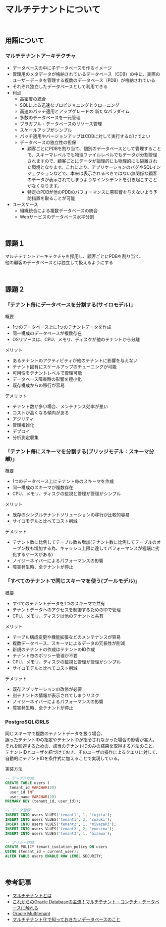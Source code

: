 # マルチテナントについて

<br>

## 用語について
### マルチテナントアーキテクチャ
- データベースの中に子データベースを作るイメージ
- 管理用のメタデータが格納されているデータベース（CDB）の中に、実際のユーザーデータを管理する複数のデータベース（PDB）が格納されている
- それぞれ独立したデータベースとして利用できる
- 利点
  - 高密度の統合
  - SQLによる迅速なプロビジョニングとクローニング
  - 高速のパッチ適用とアップグレードの 新たなパラダイム
  - 多数のデータベースを一元管理
  - プラガブル・データベースのリソース管理
  - スケールアップがシンプル
  - パッチ適用やバージョンアップはCDBに対して実行するだけでよい
  - データベースの独立性の担保
    - 顧客ごとにPDBを割り当て、個別のデータベースとして管理することで、スキーマレベルでも物理ファイルレベルでもデータが分割管理されますので、顧客ごとにデータが論理的にも物理的にも隔離された環境となります。これにより、アプリケーションのバグやSQLインジェクションなどで、本来は表示されるべきではない無関係な顧客のデータが表示されてしまうようなインシデントを引き起こすことがなくなります。
    - 特定のPDBが他のPDBのパフォーマンスに悪影響を与えないよう予防措置を取ることが可能
- ユースケース
  - 組織統合による複数データベースの統合
  - Webサービスのデータベース水平分割

<br>

## 課題１
マルチテナントアーキテクチャを採用し、顧客ごとにPDBを割り当て、  
他の顧客のデータベースとは独立して扱えるようにする

<br>

## 課題２

### 「テナント毎にデータベースを分割する(サイロモデル)」
概要
- 1つのデータベース上に1つのテナントデータを作成
- 同一構成のデータベースが複数存在
- OSリソースは、CPU、メモリ、ディスクが他のテナントから分離
  
メリット  
- あるテナントのアクティビティが他のテナントに影響を与えない
- テナント固有にスケールアップのチューニングが可能
- 可用性をテナントレベルで管理可能
- データベース障害時の影響を極小化
- 既存構成からの移行が容易

デメリット
- テナント数が多い場合、メンテナンス効率が悪い
- コストが高くなる傾向がある
- アジリティ
- 管理複雑化
- デプロイ
- 分析測定収集


### 「テナント毎にスキーマを分割する(ブリッジモデル：スキーマ分離)」
概要
- 1つのデータベース上にテナント毎のスキーマを作成
- 同一構成のスキーマが複数存在
- CPU、メモリ、ディスクの監視と管理が管理がシンプル

メリット  
- 既存のシングルテナントソリューションの移行が比較的容易
- サイロモデルと比べてコスト削減

デメリット
- テナント数に比例してテーブル数も増加(テナント数に比例してテーブルのオープン数も増加する為、キャッシュ上限に達してパフォーマンスが極端に劣化するケースがある)
- ノイジーネイバーによるパフォーマンスの影響
- 障害発生時、全テナントが停止


### 「すべてのテナントで同じスキーマを使う(プールモデル)」
概要
- すべてのテナントデータを1つのスキーマで共有
- テナントデータへのアクセスを制御するためのIDで管理
- CPU、メモリ、ディスクは他のテナントと共有 

メリット  
- テーブル構成変更や機能拡張などのメンテナンスが容易
- 複数データベース、スキーマによるデータの冗長性が削減
- 新規のテナントの作成はテナントのID作成
- テナント毎のポリシー管理が不要
- CPU、メモリ、ディスクの監視と管理が管理がシンプル
- サイロモデルと比べてコスト削減

デメリット
- 既存アプリケーションの改修が必要
- 別テナントの情報が表示されてしまうリスク
- ノイジーネイバーによるパフォーマンスの影響
- 障害発生時、全テナントが停止

### PostgreSQLのRLS
同じスキーマで複数のテナントデータを扱う場合、  
誤ったテナントIDの指定やテナントIDが指令されなかった場合の影響が甚大。  
それを回避するための、該当のテナントIDのみの結果を取得する方法のこと。  
テナントIDとユーザを紐づけておき、そのユーザの操作によるクエリに対して、  
自動的にテナントIDを条件式に加えることで実現している。  

実装方法  
```SQL
-- テーブル作成
CREATE TABLE users (
  tenant_id VARCHAR(20)
  user_id INT
  user_name VARCHAR(20)
PRIMARY KEY (tenant_id, user_id));

-- データ登録
INSERT INTO users VLUES('tenant1', 1, 'fujita');
INSERT INTO users VLUES('tenant1', 2, 'suzuki');
INSERT INTO users VLUES('tenant2', 1, 'miyazaki');
INSERT INTO users VLUES('tenant2', 2, 'enosima');
INSERT INTO users VLUES('tenant3', 1, 'aizawa');

-- ポリシー作成
CREATE POLICY tenant_isolation_policy ON users 
USING (tenant_id = current_user);
ALTER TABLE users ENABLE ROW LEVEL SECURITY;

```

<br>

## 参考記事
- [マルチテナントとは](https://xn--w8j8bac3czf5bl7e.com/2018/06/07/%E3%83%9E%E3%83%AB%E3%83%81%E3%83%86%E3%83%8A%E3%83%B3%E3%83%88%E3%81%A8%E3%81%AF/)
- [これからのOracle Databaseの主流！マルチテナント・コンテナ・データベースに触れる](https://note.com/airitech/n/nfbb4a4b2c204)
- [Oracle Multitenant](https://www.oracle.com/jp/database/technologies/multitenant/overview.html)
- [マルチテナント化で知っておきたいデータベースのこと](https://www.slideshare.net/AmazonWebServicesJapan/20220107-multi-tenant-database)
